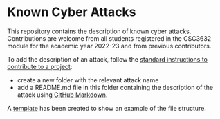 # Known Cyber Attacks

This repository contains the description of known cyber attacks. Contributions are welcome from all students registered in the CSC3632 module for the academic year 2022-23 and from previous contributors. 

To add the description of an attack, follow the [standard instructions to contribute to a project](https://gist.github.com/MarcDiethelm/7303312): 
- create a new folder with the relevant attack name
- add a README.md file in this folder containing the description of the attack using [GitHub Markdown](https://docs.github.com/en/get-started/writing-on-github/getting-started-with-writing-and-formatting-on-github/basic-writing-and-formatting-syntax). 

A [template](Template/README.md) has been created to show an example of the file structure. 

